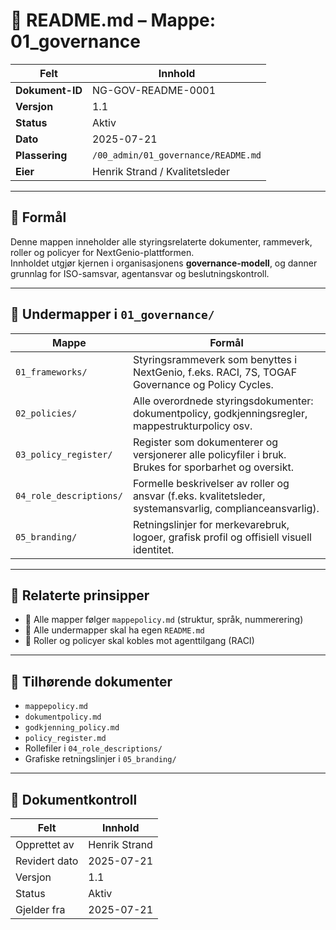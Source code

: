 # 📘 README.md – Mappe: 01_governance

| Felt             | Innhold                                               |
|------------------|--------------------------------------------------------|
| **Dokument-ID**  | NG-GOV-README-0001                                     |
| **Versjon**      | 1.1                                                    |
| **Status**       | Aktiv                                                  |
| **Dato**         | 2025-07-21                                             |
| **Plassering**   | `/00_admin/01_governance/README.md`                    |
| **Eier**         | Henrik Strand / Kvalitetsleder                         |

---

## 🎯 Formål

Denne mappen inneholder alle styringsrelaterte dokumenter, rammeverk, roller og policyer for NextGenio-plattformen.  
Innholdet utgjør kjernen i organisasjonens **governance-modell**, og danner grunnlag for ISO-samsvar, agentansvar og beslutningskontroll.

---

## 📁 Undermapper i `01_governance/`

| Mappe                 | Formål |
|-----------------------|--------|
| `01_frameworks/`      | Styringsrammeverk som benyttes i NextGenio, f.eks. RACI, 7S, TOGAF Governance og Policy Cycles. |
| `02_policies/`        | Alle overordnede styringsdokumenter: dokumentpolicy, godkjenningsregler, mappestrukturpolicy osv. |
| `03_policy_register/` | Register som dokumenterer og versjonerer alle policyfiler i bruk. Brukes for sporbarhet og oversikt. |
| `04_role_descriptions/` | Formelle beskrivelser av roller og ansvar (f.eks. kvalitetsleder, systemansvarlig, complianceansvarlig). |
| `05_branding/`        | Retningslinjer for merkevarebruk, logoer, grafisk profil og offisiell visuell identitet. |

---

## 🧩 Relaterte prinsipper

- 📎 Alle mapper følger `mappepolicy.md` (struktur, språk, nummerering)
- 📄 Alle undermapper skal ha egen `README.md`
- 🔐 Roller og policyer skal kobles mot agenttilgang (RACI)

---

## 🧭 Tilhørende dokumenter

- `mappepolicy.md`  
- `dokumentpolicy.md`  
- `godkjenning_policy.md`  
- `policy_register.md`  
- Rollefiler i `04_role_descriptions/`  
- Grafiske retningslinjer i `05_branding/`

---

## 📄 Dokumentkontroll

| Felt             | Innhold                      |
|------------------|-------------------------------|
| Opprettet av     | Henrik Strand                 |
| Revidert dato    | 2025-07-21                    |
| Versjon          | 1.1                           |
| Status           | Aktiv                         |
| Gjelder fra      | 2025-07-21                    |
